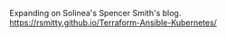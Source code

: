 

Expanding on Solinea's Spencer Smith's blog.
https://rsmitty.github.io/Terraform-Ansible-Kubernetes/
